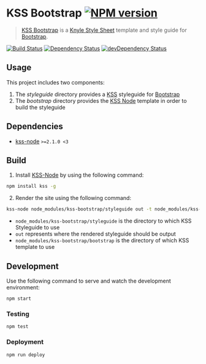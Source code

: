 # KSS Bootstrap [![NPM version](https://img.shields.io/npm/v/kss-bootstrap.svg)](https://www.npmjs.org/package/kss-bootstrap)

> [KSS Bootstrap](https://github.com/kalamuna/kss-bootstrap) is a [Knyle Style Sheet](http://warpspire.com/kss/) template and style guide for [Bootstrap](http://getbootstrap.com).

[![Build Status](https://travis-ci.org/kalamuna/kss-bootstrap.svg?branch=master)](https://travis-ci.org/kalamuna/kss-bootstrap) [![Dependency Status](https://david-dm.org/kalamuna/kss-bootstrap.svg)](https://david-dm.org/kalamuna/kss-bootstrap) [![devDependency Status](https://david-dm.org/kalamuna/kss-bootstrap/dev-status.svg)](https://david-dm.org/kalamuna/kss-bootstrap#info=devDependencies)

## Usage

This project includes two components:

1. The *styleguide* directory provides a [KSS](http://warpspire.com/kss/) styleguide for [Bootstrap](http://getbootstrap.com)
2. The *bootstrap* directory provides the [KSS Node](http://kss-node.github.io/kss-node/) template in order to build the styleguide

## Dependencies

* [kss-node](https://github.com/kss-node/kss-node) `>=2.1.0 <3`

## Build

1. Install [KSS-Node](http://kss-node.github.io/kss-node/) by using the following command:

  ``` bash
  npm install kss -g
  ```

2. Render the site using the following command:

  ``` bash
  kss-node node_modules/kss-bootstrap/styleguide out -t node_modules/kss-bootstrap/bootstrap
  ```

  * `node_modules/kss-bootstrap/styleguide` is the directory to which KSS Styleguide to use
  * `out` represents where the rendered styleguide should be output
  * `node_modules/kss-bootstrap/bootstrap` is the directory of which KSS template to use

## Development

Use the following command to serve and watch the development environment:

    npm start

### Testing

    npm test

### Deployment

    npm run deploy
